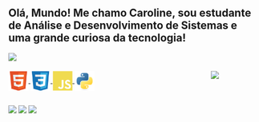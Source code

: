 ## Olá, Mundo! Me chamo Caroline, sou estudante de Análise e Desenvolvimento de Sistemas e uma grande curiosa da tecnologia!


<div>
  <a href="https://github.com/Caroliner0">
  <img width="42%" src= "https://github-readme-stats.vercel.app/api?username=Caroliner0&theme=jolly&show_icons=true">

</div>

<div style="display: inline_block"><br>
  <img align="center" width="40" src="https://raw.githubusercontent.com/devicons/devicon/master/icons/html5/html5-original.svg">
  <img align="center" width="40" src="https://raw.githubusercontent.com/devicons/devicon/master/icons/css3/css3-original.svg">
  <img align="center" width="40" src="https://raw.githubusercontent.com/devicons/devicon/master/icons/javascript/javascript-plain.svg">
  <img align="center" width="40" src="https://raw.githubusercontent.com/devicons/devicon/master/icons/python/python-original.svg">
  <img align="right" width="100" src="https://media.discordapp.net/attachments/1097260444298780724/1254294286372175943/giphy.gif?ex=6678f815&is=6677a695&hm=1bd949b4b9aca3604ef072a9163400ed5bee45dc694b05d3686bd95531b3682b&=&width=936&height=936"
  
</div>

##

<div> 

  <a href="https://instagram.com/caroliner0" target="_blank"><img src="https://img.shields.io/badge/-Instagram-%23E4405F?style=for-the-badge&logo=instagram&logoColor=white" target="_blank"></a>  <a href ="caroline.rodrigues9@yahoo.com"><img src="https://img.shields.io/badge/Microsoft_Outlook-0078D4?style=for-the-badge&logo=microsoft-outlook&logoColor=white" target="_blank"></a>  <a href="https://www.linkedin.com/in/caroline-rodrigues0/" target="_blank"><img src="https://img.shields.io/badge/-LinkedIn-%230077B5?style=for-the-badge&logo=linkedin&logoColor=white" target="_blank"></a> 
   
  
</div>
